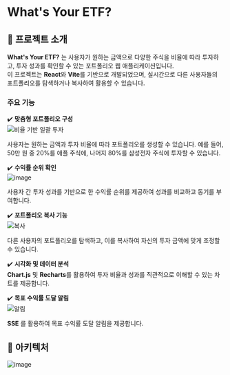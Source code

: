 # What's Your ETF?

## 📌 프로젝트 소개
**What's Your ETF?** 는 사용자가 원하는 금액으로 다양한 주식을 비율에 따라 투자하고, 투자 성과를 확인할 수 있는 포트폴리오 웹 애플리케이션입니다.  
이 프로젝트는 **React**와 **Vite**를 기반으로 개발되었으며, 실시간으로 다른 사용자들의 포트폴리오를 탐색하거나 복사하여 활용할 수 있습니다.

### 주요 기능
✔️ **맞춤형 포트폴리오 구성**  
![비율 기반 일괄 투자](https://github.com/user-attachments/assets/704128c1-5bd1-4245-8db4-c591d737f328)

사용자는 원하는 금액과 투자 비율에 따라 포트폴리오를 생성할 수 있습니다. 예를 들어, 50만 원 중 20%를 애플 주식에, 나머지 80%를 삼성전자 주식에 투자할 수 있습니다.  

✔️ **수익률 순위 확인**  
![image](https://github.com/user-attachments/assets/b6b55dea-a9b1-40b3-a808-e1a82c421d33)

사용자 간 투자 성과를 기반으로 한 수익률 순위를 제공하여 성과를 비교하고 동기를 부여합니다.  

✔️ **포트폴리오 복사 기능**  
![복사](https://github.com/user-attachments/assets/7c335f42-0a31-4afc-83f8-af4d5e12dbf6)


다른 사용자의 포트폴리오를 탐색하고, 이를 복사하여 자신의 투자 금액에 맞게 조정할 수 있습니다.  

✔️ **시각화 및 데이터 분석**  
**Chart.js** 및 **Recharts**를 활용하여 투자 비율과 성과를 직관적으로 이해할 수 있는 차트를 제공합니다.

✔️ **목표 수익률 도달 알림**  
![알림](https://github.com/user-attachments/assets/04a3b65e-990f-4685-8e70-3631376b0c7f)

**SSE** 를 활용하여 목표 수익률 도달 알림을 제공합니다.

## 📌 아키텍처
![image](https://github.com/user-attachments/assets/4e04fb92-e965-4e8e-8cbb-4328d537ea3d)
